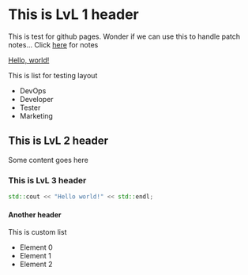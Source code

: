 # This is LvL 1 header

This is test for github pages. Wonder if we can use this to handle patch notes...
Click [here](patchnotes.md) for notes

<a href="https://ismailozsaygi.github.io/pbclient/patchnotes.html" target="_blank">Hello, world!</a>

This is list for testing layout

* DevOps
* Developer
* Tester
* Marketing



## This is LvL 2 header

Some content goes here



### This is LvL 3 header

```cpp
std::cout << "Hello world!" << std::endl;
```



#### Another header

This is custom list

* Element 0
* Element 1
* Element 2
